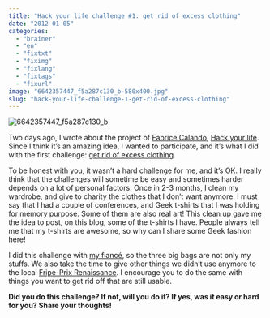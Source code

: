 ```yaml
---
title: "Hack your life challenge #1: get rid of excess clothing"
date: "2012-01-05"
categories: 
  - "brainer"
  - "en"
  - "fixtxt"
  - "fiximg"
  - "fixlang"
  - "fixtags"
  - "fixurl"
image: "6642357447_f5a287c130_b-580x400.jpg"
slug: "hack-your-life-challenge-1-get-rid-of-excess-clothing"
---
```


![](images/6642357447_f5a287c130_b-580x400.jpg "6642357447_f5a287c130_b")

Two days ago, I wrote about the project of [Fabrice Calando](https://fabricecalando.com), [Hack your life](https://fred.dev/hack-your-life/). Since I think it’s an amazing idea, I wanted to participate, and it’s what I did with the first challenge: [get rid of excess clothing](https://fabricecalando.com/hack-your-life/).

To be honest with you, it wasn’t a hard challenge for me, and it’s OK. I really think that the challenges will sometime be easy and sometimes harder depends on a lot of personal factors. Once in 2-3 months, I clean my wardrobe, and give to charity the clothes that I don’t want anymore. I must say that I had a couple of conferences, and Geek t-shirts that I was holding for memory purpose. Some of them are also real art! This clean up gave me the idea to post, on this blog, some of the t-shirts I have. People always tell me that my t-shirts are awesome, so why can I share some Geek fashion here!

I did this challenge with [my fiancé](https://twitter.com/#!/EmilieJolie), so the three big bags are not only my stuffs. We also take the time to give other things we didn’t use anymore to the local [Fripe-Prix Renaissance](https://www.renaissancequebec.ca/). I encourage you to do the same with things you want to get rid off that are still usable.

**Did you do this challenge? If not, will you do it? If yes, was it easy or hard for you? Share your thoughts!**
